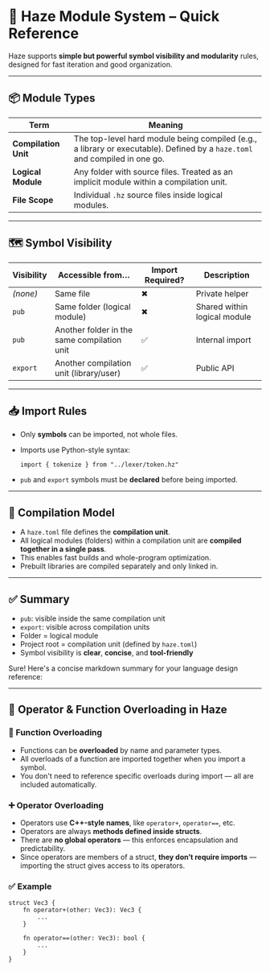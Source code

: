 
# 🧠 Haze Module System – Quick Reference

Haze supports **simple but powerful symbol visibility and modularity** rules, designed for fast iteration and good organization.

---

## 📦 Module Types

| Term                 | Meaning                                                                                                                    |
| -------------------- | -------------------------------------------------------------------------------------------------------------------------- |
| **Compilation Unit** | The top-level hard module being compiled (e.g., a library or executable). Defined by a `haze.toml` and compiled in one go. |
| **Logical Module**   | Any folder with source files. Treated as an implicit module within a compilation unit.                                     |
| **File Scope**       | Individual `.hz` source files inside logical modules.                                                                      |

---

## 🗺️ Symbol Visibility

| Visibility | Accessible from…                            | Import Required? | Description                  |
| ---------- | ------------------------------------------- | ---------------- | ---------------------------- |
| *(none)*   | Same file                                   | ✖                | Private helper               |
| `pub`      | Same folder (logical module)                | ✖                | Shared within logical module |
| `pub`      | Another folder in the same compilation unit | ✅                | Internal import              |
| `export`   | Another compilation unit (library/user)     | ✅                | Public API                   |

---

## 📥 Import Rules

* Only **symbols** can be imported, not whole files.
* Imports use Python-style syntax:

  ```haze
  import { tokenize } from "../lexer/token.hz"
  ```
* `pub` and `export` symbols must be **declared** before being imported.

---

## 🧰 Compilation Model

* A `haze.toml` file defines the **compilation unit**.
* All logical modules (folders) within a compilation unit are **compiled together in a single pass**.
* This enables fast builds and whole-program optimization.
* Prebuilt libraries are compiled separately and only linked in.

---

## ✅ Summary

* `pub`: visible inside the same compilation unit
* `export`: visible across compilation units
* Folder = logical module
* Project root = compilation unit (defined by `haze.toml`)
* Symbol visibility is **clear**, **concise**, and **tool-friendly**

Sure! Here's a concise markdown summary for your language design reference:

---

## 🔧 Operator & Function Overloading in Haze

### 🧠 Function Overloading

* Functions can be **overloaded** by name and parameter types.
* All overloads of a function are imported together when you import a symbol.
* You don't need to reference specific overloads during import — all are included automatically.

### ➕ Operator Overloading

* Operators use **C++-style names**, like `operator+`, `operator==`, etc.
* Operators are always **methods defined inside structs**.
* There are **no global operators** — this enforces encapsulation and predictability.
* Since operators are members of a struct, **they don’t require imports** — importing the struct gives access to its operators.

### ✅ Example

```haze
struct Vec3 {
    fn operator+(other: Vec3): Vec3 {
        ...
    }

    fn operator==(other: Vec3): bool {
        ...
    }
}
```

